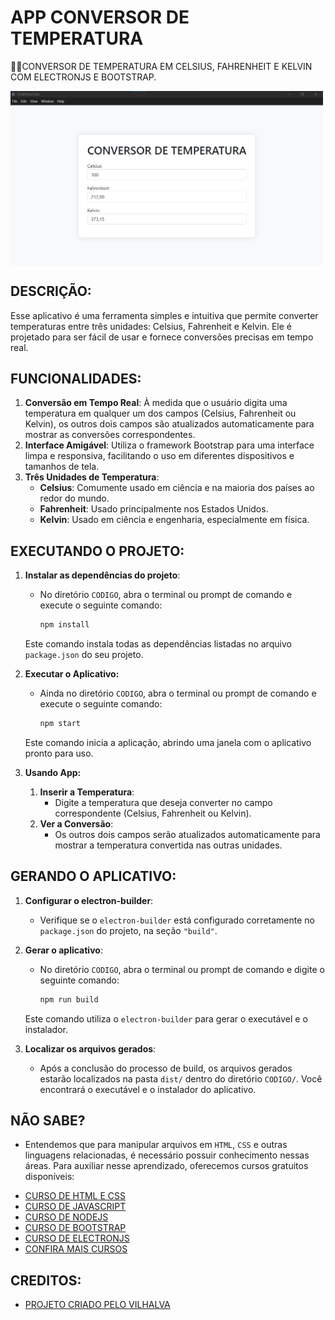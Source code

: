 # APP CONVERSOR DE TEMPERATURA
👨‍🏫CONVERSOR DE TEMPERATURA EM CELSIUS, FAHRENHEIT E KELVIN COM ELECTRONJS E BOOTSTRAP.

<img src="FOTO.png" align="center" width="500"> <br>

## DESCRIÇÃO:
Esse aplicativo é uma ferramenta simples e intuitiva que permite converter temperaturas entre três unidades: Celsius, Fahrenheit e Kelvin. Ele é projetado para ser fácil de usar e fornece conversões precisas em tempo real.

## FUNCIONALIDADES:
1. **Conversão em Tempo Real**: À medida que o usuário digita uma temperatura em qualquer um dos campos (Celsius, Fahrenheit ou Kelvin), os outros dois campos são atualizados automaticamente para mostrar as conversões correspondentes.
2. **Interface Amigável**: Utiliza o framework Bootstrap para uma interface limpa e responsiva, facilitando o uso em diferentes dispositivos e tamanhos de tela.
3. **Três Unidades de Temperatura**:
   - **Celsius**: Comumente usado em ciência e na maioria dos países ao redor do mundo.
   - **Fahrenheit**: Usado principalmente nos Estados Unidos.
   - **Kelvin**: Usado em ciência e engenharia, especialmente em física.

## EXECUTANDO O PROJETO:
1. **Instalar as dependências do projeto**:
   - No diretório `CODIGO`, abra o terminal ou prompt de comando e execute o seguinte comando:
     ```cmd
     npm install
     ```
   Este comando instala todas as dependências listadas no arquivo `package.json` do seu projeto.

2. **Executar o Aplicativo:**
   - Ainda no diretório `CODIGO`, abra o terminal ou prompt de comando e execute o seguinte comando:
     ```bash
     npm start
     ```
   Este comando inicia a aplicação, abrindo uma janela com o aplicativo pronto para uso.

3. **Usando App:**
   1. **Inserir a Temperatura**: 
      - Digite a temperatura que deseja converter no campo correspondente (Celsius, Fahrenheit ou Kelvin).
   2. **Ver a Conversão**:
      - Os outros dois campos serão atualizados automaticamente para mostrar a temperatura convertida nas outras unidades.

## GERANDO O APLICATIVO:
1. **Configurar o electron-builder**:
   - Verifique se o `electron-builder` está configurado corretamente no `package.json` do projeto, na seção `"build"`. 

2. **Gerar o aplicativo**:
   - No diretório `CODIGO`, abra o terminal ou prompt de comando e digite o seguinte comando:
     ```bash
     npm run build
     ```
   Este comando utiliza o `electron-builder` para gerar o executável e o instalador.

3. **Localizar os arquivos gerados**:
   - Após a conclusão do processo de build, os arquivos gerados estarão localizados na pasta `dist/` dentro do diretório `CODIGO/`. Você encontrará o executável e o instalador do aplicativo.

## NÃO SABE?
- Entendemos que para manipular arquivos em `HTML`, `CSS` e outras linguagens relacionadas, é necessário possuir conhecimento nessas áreas. Para auxiliar nesse aprendizado, oferecemos cursos gratuitos disponíveis:
* [CURSO DE HTML E CSS](https://github.com/VILHALVA/CURSO-DE-HTML-E-CSS)
* [CURSO DE JAVASCRIPT](https://github.com/VILHALVA/CURSO-DE-JAVASCRIPT)
* [CURSO DE NODEJS](https://github.com/VILHALVA/CURSO-DE-NODEJS)
* [CURSO DE BOOTSTRAP](https://github.com/VILHALVA/CURSO-DE-BOOTSTRAP)
* [CURSO DE ELECTRONJS](https://github.com/VILHALVA/CURSO-DE-ELECTRONJS)
* [CONFIRA MAIS CURSOS](https://github.com/VILHALVA?tab=repositories&q=+topic:CURSO)

## CREDITOS:
- [PROJETO CRIADO PELO VILHALVA](https://github.com/VILHALVA)


